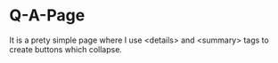 # Q-A-Page
It is a prety simple page where I use &lt;details> and &lt;summary> tags to create buttons which collapse.
